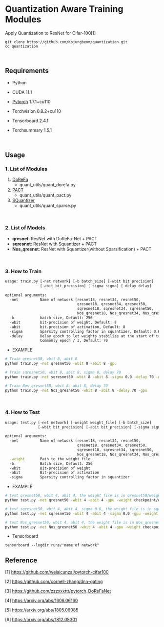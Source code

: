 # Quantization Aware Training Modules

Apply Quantization to ResNet for Cifar-100[1]

```
git clone https://github.com/Kojungbeom/quantization.git
cd quantization
```

<br>

## Requirements

- Python

- CUDA 11.1
- [Pytorch](https://pytorch.org/get-started/previous-versions/) 1.7.1+cu110
- Torchvision 0.8.2+cu110
- Tensorboard 2.4.1
- Torchsummary 1.5.1

<br>

## Usage

### 1. List of Modules

1. [DoReFa](https://arxiv.org/abs/1606.06160)
   - quant_utils/quant_dorefa.py
2. [PACT](https://arxiv.org/abs/1805.06085)
   - quant_utils/quant_pact.py
3. [SQuantizer](https://arxiv.org/abs/1812.08301)
   - quant_utils/quant_sparse.py

<br>

### 2. List of Models

- **qresnet**: ResNet with DoReFa-Net + PACT
- **sqresnet**: ResNet with Squantizer + PACT
- **Nos_qresnet**: ResNet with Squantizer(without Sparsification) + PACT

<br>

### 3. How to Train

```bash
usage: train.py [-net network] [-b batch_size] [-wbit bit_precision]
                [-abit bit_precision] [-sigma sigma] [-delay delay]
              
optional arguments:
  -net			Name of network [resnet18, resnet34, resnet50,
  								 qresnet18, qresnet34, qresnet50,
  								 sqresnet18, sqresnet34, sqresnet50,
  								 Nos_qresnet18, Nos_qresnet34, Nos_qresnet50]
  -b 			batch size, Default: 256
  -wbit			bit-precision of weight, Default: 8
  -abit			bit-precision of activation, Default: 8
  -sigma		Sparsity controlling factor in squantizer, Default: 0.0
  -delay		Delay epoch to let weights stabilize at the start of training.
                Commonly epoch / 3, Default: 70 
```

- EXAMPLE

```bash
# Train qresnet50, wbit 8, abit 8
python train.py -net qresnet50 -wbit 8 -abit 8 -gpu

# Train sqresnet50, wbit 8, abit 8, sigma 0, delay 70
python train.py -net sqresnet50 -wbit 8 -abit 8 -sigma 0.0 -delay 70 -gpu

# Train Nos_qresnet50, wbit 8, abit 8, delay 70
python train.py -net Nos_qresnet50 -wbit 8 -abit 8 -delay 70 -gpu
```

<br>

### 4. How to Test

```bash
usage: test.py [-net network] [-weight weight_file] [-b batch_size] 
               [-wbit bit_precision] [-abit bit_precision] [-sigma sigma]
              
optional arguments:
  -net			Name of network [resnet18, resnet34, resnet50,
  								 qresnet18, qresnet34, qresnet50,
  								 sqresnet18, sqresnet34, sqresnet50,
  								 Nos_qresnet18, Nos_qresnet34, Nos_qresnet50]\
  -weight 		Path to the weight file					
  -b 			Batch size, Default: 256
  -wbit			Bit-precision of weight
  -abit			Bit-precision of activation
  -sigma		Sparsity controlling factor in squantizer
```

- EXAMPLE

```bash
# test qresnet50, wbit 4, abit 4, the weight file is in qresnet50/weight.pth
python test.py -net qresnet50 -wbit 4 -abit 4 -gpu -weight checkpoint/qresnet18/weight.pth

# test sqresnet50, wbit 4, abit 4, sigma 0.0, the weight file is in sqresnet50/weight.pth
python test.py -net sqresnet50 -wbit 4 -abit 4 -sigma 0.0 -gpu -weight checkpoint/sqresnet18/weight.pth

# test Nos_qresnet50, wbit 4, abit 4, the weight file is in Nos_qresnet50/weight.pth
python test.py -net Nos_qresnet50 -wbit 4 -abit 4 -gpu -weight checkpoint/sqresnet18/weight.pth
```

- Tensorboard

```
tensorboard --logdir runs/"name of network"
```



## Reference

[1] https://github.com/weiaicunzai/pytorch-cifar100

[2] https://github.com/cornell-zhang/dnn-gating

[3] https://github.com/zzzxxxttt/pytorch_DoReFaNet

[4] https://arxiv.org/abs/1606.06160

[5] https://arxiv.org/abs/1805.06085

[6] https://arxiv.org/abs/1812.08301

